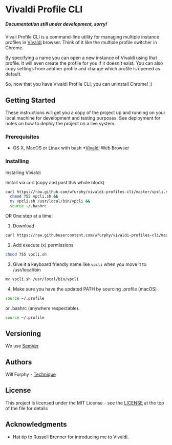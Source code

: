 # Vivaldi Profile CLI

##### Documentation still under development, sorry!

Vivali Profile CLI is a command-line utility for managing multiple instance profiles in [Vivaldi]('https://vivaldi.com') browser. Think of it like the multiple profile switcher in Chrome.  

By specifying a name you can open a new instance of Vivaldi using that profile. It will even create the profile for you if it doesn't exist. You can also copy settings from another profile and change which profile is opened as default.

So, now that you have Vivaldi Profile CLI, you can uninstall Chrome! ;)

## Getting Started

These instructions will get you a copy of the project up and running on your local machine for development and testing purposes. See deployment for notes on how to deploy the project on a live system.

### Prerequisites

* OS X, MacOS or Linux with bash
*[Vivaldi]('https://vivaldi.com') Web Browser

### Installing

Installing Vivialdi

Install via curl (copy and past this whole block)
```bash
curl https://raw.github.com/wfurphy/vivaldi-profiles-cli/master/vpcli.sh > vpcli.sh && 
  chmod 755 vpcli.sh &&  
  mv vpcli.sh /usr/local/bin/vpcli &&
  source ~/.bashrc
```
OR One step at a time:


1. Download
```bash
curl https://raw.githubusercontent.com/wfurphy/vivaldi-profiles-cli/master/vpcli.sh
```


2. Add execute (x) permissions 
```bash
chmod 755 vpcli.sh
```


3. Give it a keyboard friendly name like `vpcli` when you move it to /usr/local/bin
```bash
mv vpcli.sh /usr/local/bin/vpcli 
```


4. Make sure you have the updated PATH by sourcing .profile (macOS)
```bash
source ~/.profile
```
 or .bashrc (anywhere respectable).
```bash
source ~/.profile
```

## Versioning

We use [SemVer](http://semver.org/) 

## Authors
Will Furphy - [Technique](https://technique.software)

## License

This project is licensed under the MIT License - see the [LICENSE](wpcli.sh) at the top of the file for details

## Acknowledgments

* Hat tip to Russell Brenner for introducing me to Vivaldi.
